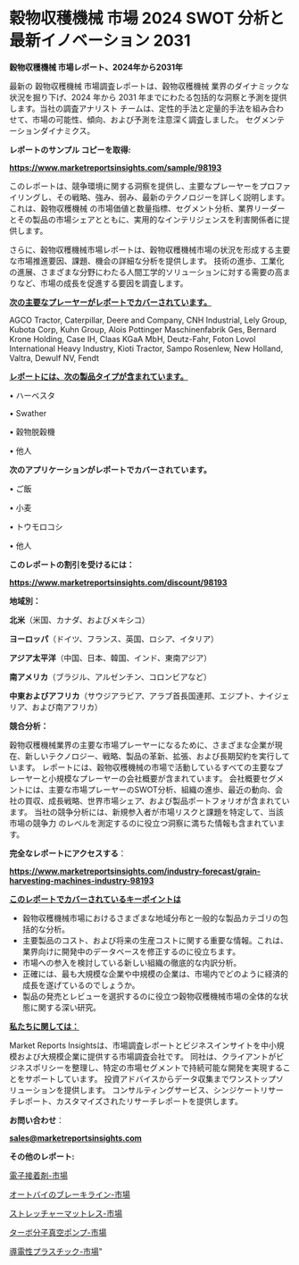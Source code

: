 # 穀物収穫機械 市場 2024 SWOT 分析と最新イノベーション 2031

<strong>穀物収穫機械 市場レポート、2024年から2031年</strong>

最新の 穀物収穫機械 市場調査レポートは、穀物収穫機械 業界のダイナミックな状況を掘り下げ、2024 年から 2031 年までにわたる包括的な洞察と予測を提供します。当社の調査アナリスト チームは、定性的手法と定量的手法を組み合わせて、市場の可能性、傾向、および予測を注意深く調査しました。 セグメンテーションダイナミクス。



<strong>レポートのサンプル コピーを取得:</strong> <a href=https://www.marketreportsinsights.com/sample/98193>

<strong><u>https://www.marketreportsinsights.com/sample/98193</u></strong></a>

このレポートは、競争環境に関する洞察を提供し、主要なプレーヤーをプロファイリングし、その戦略、強み、弱み、最新のテクノロジーを詳しく説明します。 これは、穀物収穫機械 の市場価値と数量指標、セグメント分析、業界リーダーとその製品の市場シェアとともに、実用的なインテリジェンスを利害関係者に提供します。

さらに、穀物収穫機械市場レポートは、穀物収穫機械市場の状況を形成する主要な市場推進要因、課題、機会の詳細な分析を提供します。 技術の進歩、工業化の進展、さまざまな分野にわたる人間工学的ソリューションに対する需要の高まりなど、市場の成長を促進する要因を調査します。



<strong><u>次の主要なプレーヤーがレポートでカバーされています。</u></strong>

AGCO Tractor, Caterpillar, Deere and Company, CNH Industrial, Lely Group, Kubota Corp, Kuhn Group, Alois Pottinger Maschinenfabrik Ges, Bernard Krone Holding, Case IH, Claas KGaA MbH, Deutz-Fahr, Foton Lovol International Heavy Industry, Kioti Tractor, Sampo Rosenlew, New Holland, Valtra, Dewulf NV, Fendt



<strong><u><b>レポートには、次の製品タイプが含まれています。</b></u></strong>

• ハーベスタ

•  Swather

• 穀物脱穀機

• 他人



<strong><b>次のアプリケーションがレポートでカバーされています。</b></strong>

• ご飯

• 小麦

• トウモロコシ

• 他人



<strong><b>このレポートの割引を受けるには：</b></strong><a href=https://www.marketreportsinsights.com/discount/98193>

<strong><u>https://www.marketreportsinsights.com/discount/98193</u></strong></a>



<strong>地域別：</strong>



<strong>北米</strong>（米国、カナダ、およびメキシコ）



<strong>ヨーロッパ</strong>（ドイツ、フランス、英国、ロシア、イタリア）



<strong>アジア太平洋</strong>（中国、日本、韓国、インド、東南アジア）



<strong>南アメリカ</strong>（ブラジル、アルゼンチン、コロンビアなど）



<strong>中東およびアフリカ</strong>（サウジアラビア、アラブ首長国連邦、エジプト、ナイジェリア、および南アフリカ）



<strong>競合分析：</strong>

穀物収穫機械業界の主要な市場プレーヤーになるために、さまざまな企業が現在、新しいテクノロジー、戦略、製品の革新、拡張、および長期契約を実行しています。 レポートには、穀物収穫機械の市場で活動しているすべての主要なプレーヤーと小規模なプレーヤーの会社概要が含まれています。 会社概要セグメントには、主要な市場プレーヤーのSWOT分析、組織の進歩、最近の動向、会社の買収、成長戦略、世界市場シェア、および製品ポートフォリオが含まれています。 当社の競争分析には、新規参入者が市場リスクと課題を特定して、当該市場の競争力 のレベルを測定するのに役立つ洞察に満ちた情報も含まれています。



<strong>完全なレポートにアクセスする</strong>：

<a href=https://www.marketreportsinsights.com/industry-forecast/grain-harvesting-machines-industry-98193>

<strong><u>https://www.marketreportsinsights.com/industry-forecast/grain-harvesting-machines-industry-98193</u></strong></a>



<strong><u><b>このレポートでカバーされているキーポイントは</b></u></strong>
<ul>
  <li>穀物収穫機械市場におけるさまざまな地域分布と一般的な製品カテゴリの包括的な分析。</li>
  <li>主要製品のコスト、および将来の生産コストに関する重要な情報。これは、業界向けに開発中のデータベースを修正するのに役立ちます。</li>
  <li>市場への参入を検討している新しい組織の徹底的な内訳分析。</li>
  <li>正確には、最も大規模な企業や中規模の企業は、市場内でどのように経済的成長を遂げているのでしょうか。</li>
  <li>製品の発売とレビューを選択するのに役立つ穀物収穫機械市場の全体的な状態に関する深い研究。</li>
</ul>


<strong><u><b>私たちに関しては：</b></u></strong>

Market Reports Insightsは、市場調査レポートとビジネスインサイトを中小規模および大規模企業に提供する市場調査会社です。 同社は、クライアントがビジネスポリシーを整理し、特定の市場セグメントで持続可能な開発を実現することをサポートしています。 投資アドバイスからデータ収集までワンストップソリューションを提供します。 コンサルティングサービス、シンジケートリサーチレポート、カスタマイズされたリサーチレポートを提供します。



<strong><b>お問い合わせ</b></strong>：

<a href=mailto:sales@marketreportsinsights.com>

<strong><u>sales@marketreportsinsights.com</u></strong></a>



<strong>その他のレポート:</strong>

<a href=https://www.linkedin.com/pulse/電子接着剤-市場-2023-最新の-cagr-および成長分析-2030-pr-news-hub-vlkrf/>電子接着剤-市場</a>

<a href=https://www.linkedin.com/pulse/オートバイのブレーキライン-市場-2023-競争分析と事業成長-2030-lqwlf/>オートバイのブレーキライン-市場</a>

<a href=https://www.linkedin.com/pulse/ストレッチャーマットレス-市場-2023-推進要因と成長機会-2030-ublrf/>ストレッチャーマットレス-市場</a>

<a href=https://www.linkedin.com/pulse/ターボ分子真空ポンプ-市場-2023-swot-分析と最新イノベーション-2030-trend-titans-360-analysis-mfqjf/>ターボ分子真空ポンプ-市場</a>

<a href=https://www.linkedin.com/pulse/導電性プラスチック-市場-2023-swot-分析と最新イノベーション-2030-wcnhf/>導電性プラスチック-市場</a>"
